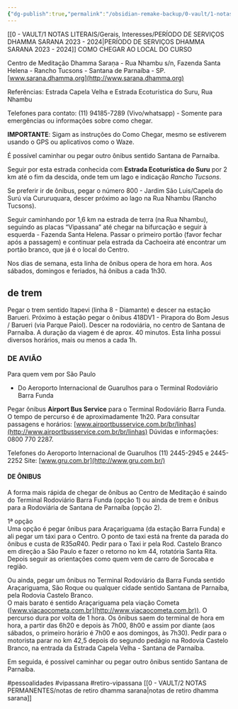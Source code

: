 ```yaml
---
{"dg-publish":true,"permalink":"/obsidian-remake-backup/0-vault/1-notas-literais/psicogeografia/como-chegar-ao-dhamma-sarana/","tags":["pessoalidades","vipassana","retiro-vipassana"],"dgHomeLink":true,"dgShowLocalGraph":true,"dgShowFileTree":true,"dgEnableSearch":true,"noteIcon":""}
---
```


[[0 - VAULT/1 NOTAS LITERAIS/Gerais, Interesses/PERÍODO DE SERVIÇOS DHAMMA SARANA 2023 - 2024\|PERÍODO DE SERVIÇOS DHAMMA SARANA 2023 - 2024]]
COMO CHEGAR AO LOCAL DO CURSO  

Centro de Meditação Dhamma Saraṇa - Rua Nhambu s/n, Fazenda Santa Helena - Rancho Tucsons - Santana de Parnaíba - SP. [www.sarana.dhamma.org](http://www.sarana.dhamma.org)  

Referências: Estrada Capela Velha e Estrada Ecoturística do Suru, Rua Nhambu  

Telefones para contato: (11) 94185-7289 (Vivo/whatsapp) - Somente para emergências ou informações sobre como chegar.  

**IMPORTANTE**: Sigam as instruções do Como Chegar, mesmo se estiverem usando o GPS ou aplicativos como o Waze.

É possível caminhar ou pegar outro ônibus sentido Santana de Parnaíba.  

Seguir por esta estrada conhecida com **Estrada Ecoturística do Suru** por 2 km até o fim da descida, onde tem um lago e indicação *Rancho Tucsons*.  

Se preferir ir de ônibus, pegar o número 800 - Jardim São Luis/Capela do Surú via Cururuquara, descer próximo ao lago na Rua Nhambu (Rancho Tucsons).

Seguir caminhando por 1,6 km na estrada de terra (na Rua Nhambu), seguindo as placas “Vipassana” até chegar na bifurcação e seguir à esquerda - Fazenda Santa Helena. Passar o primeiro portão (favor fechar após a passagem) e continuar pela estrada da Cachoeira até encontrar um portão branco, que já é o local do Centro.

Nos dias de semana, esta linha de ônibus opera de hora em hora. Aos sábados, domingos e feriados, há ônibus a cada 1h30.

## de trem


Pegar o trem sentido Itapevi (linha 8 - Diamante) e descer na estação Barueri. Próximo à estação pegar o ônibus 418DV1 - Pirapora do Bom Jesus / Barueri (via Parque Paiol). Descer na rodoviária, no centro de Santana de Parnaíba. A duração da viagem é de aprox. 40 minutos. Esta linha possui diversos horários, mais ou menos a cada 1h.

### DE AVIÃO  

Para quem vem por São Paulo  
* Do Aeroporto Internacional de Guarulhos para o Terminal Rodoviário Barra Funda

Pegar ônibus **Airport Bus Service** para o Terminal Rodoviário Barra Funda. O tempo de percurso é de aproximadamente 1h20. Para consultar passagens e horários: [www.airportbusservice.com.br/br/linhas](http://www.airportbusservice.com.br/br/linhas) Dúvidas e informações: 0800 770 2287.

Telefones do Aeroporto Internacional de Guarulhos (11) 2445-2945 e 2445-2252 Site: [www.gru.com.br](http://www.gru.com.br/)  

#### DE ÔNIBUS  

A forma mais rápida de chegar de ônibus ao Centro de Meditação é saindo do Terminal Rodoviário Barra Funda (opção 1) ou ainda de trem e ônibus para a Rodoviária de Santana de Parnaíba (opção 2).

1ª opção  
Uma opção é pegar ônibus para Araçariguama (da estação Barra Funda) e ali pegar um táxi para o Centro. O ponto de taxi está na frente da parada do ônibus e custa de R$35 a R$40. Pedir para o Taxi ir pela Rod. Castelo Branco em direção a São Paulo e fazer o retorno no km 44, rotatória Santa Rita. Depois seguir as orientações como quem vem de carro de Sorocaba e região.

Ou ainda, pegar um ônibus no Terminal Rodoviário da Barra Funda sentido Araçariguama, São Roque ou qualquer cidade sentido Santana de Parnaíba, pela Rodovia Castelo Branco.  
O mais barato é sentido Araçariguama pela viação Cometa ([www.viacaocometa.com.br](http://www.viacaocometa.com.br)). O percurso dura por volta de 1 hora. Os ônibus saem do terminal de hora em hora, a partir das 6h20 e depois às 7h00, 8h00 e assim por diante (aos sábados, o primeiro horário é 7h00 e aos domingos, às 7h30). Pedir para o motorista parar no km 42,5 depois do segundo pedágio na Rodovia Castelo Branco, na entrada da Estrada Capela Velha - Santana de Parnaíba.

Em seguida, é possível caminhar ou pegar outro ônibus sentido Santana de Parnaíba.

#pessoalidades 
#vipassana 
#retiro-vipassana 
[[0 - VAULT/2 NOTAS PERMANENTES/notas de retiro dhamma sarana\|notas de retiro dhamma sarana]]